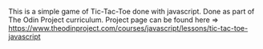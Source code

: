 This is a simple game of Tic-Tac-Toe done with javascript.
Done as part of The Odin Project curriculum.
Project page can be found here =>
https://www.theodinproject.com/courses/javascript/lessons/tic-tac-toe-javascript

